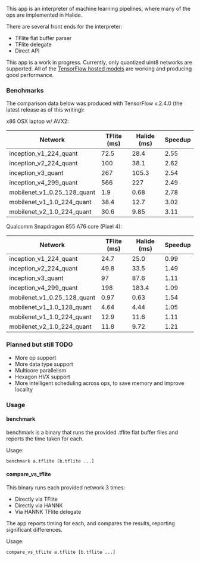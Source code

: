This app is an interpreter of machine learning pipelines, where many of the ops are implemented in Halide.

There are several front ends for the interpreter:
- TFlite flat buffer parser
- TFlite delegate
- Direct API

This app is a work in progress. Currently, only quantized uint8 networks are supported.
All of the [TensorFlow hosted models](https://www.tensorflow.org/lite/guide/hosted_models)
are working and producing good performance.

### Benchmarks
The comparison data below was produced with TensorFlow v.2.4.0 (the latest release as of this writing):

x86 OSX laptop w/ AVX2:

| Network | TFlite (ms)|Halide (ms)| Speedup
| ---- | ---- | ---- | ---- |
| inception_v1_224_quant | 72.5 | 28.4 | 2.55 |
| inception_v2_224_quant | 100 | 38.1 | 2.62 |
| inception_v3_quant | 267 | 105.3 | 2.54 |
| inception_v4_299_quant | 566 | 227 | 2.49 |
| mobilenet_v1_0.25_128_quant | 1.9 | 0.68 | 2.78 |
| mobilenet_v1_1.0_224_quant | 38.4 | 12.7 | 3.02 |
| mobilenet_v2_1.0_224_quant | 30.6 | 9.85 | 3.11 |

Qualcomm Snapdragon 855 A76 core (Pixel 4):

| Network | TFlite (ms)|Halide (ms)| Speedup
| ---- | ---- | ---- | ---- |
| inception_v1_224_quant | 24.7 | 25.0 | 0.99 |
| inception_v2_224_quant | 49.8 | 33.5 | 1.49 |
| inception_v3_quant | 97 | 87.6 | 1.11 |
| inception_v4_299_quant | 198 | 183.4 | 1.09 |
| mobilenet_v1_0.25_128_quant	| 0.97 | 0.63 | 1.54 |
| mobilenet_v1_1.0_128_quant |4.64 | 4.44 | 1.05 |
| mobilenet_v1_1.0_224_quant | 12.9 | 11.6 | 1.11 |
| mobilenet_v2_1.0_224_quant | 11.8 | 9.72 | 1.21 |

### Planned but still TODO
- More op support
- More data type support
- Multicore parallelism
- Hexagon HVX support
- More intelligent scheduling across ops, to save memory and improve locality

### Usage

#### benchmark
benchmark is a binary that runs the provided .tflite flat buffer files and reports the time taken for each.

Usage:

    benchmark a.tflite [b.tflite ...]

#### compare_vs_tflite
This binary runs each provided network 3 times:
- Directly via TFlite
- Directly via HANNK
- Via HANNK TFlite delegate

The app reports timing for each, and compares the results, reporting significant differences.

Usage:

    compare_vs_tflite a.tflite [b.tflite ...]

